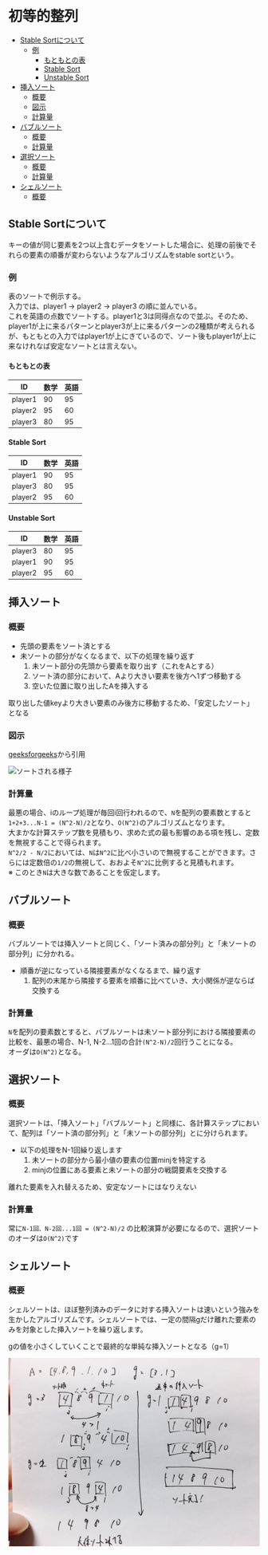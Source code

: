 # 初等的整列

<!-- TOC -->

- [Stable Sortについて](#stable-sortについて)
    - [例](#例)
        - [もともとの表](#もともとの表)
        - [Stable Sort](#stable-sort)
        - [Unstable Sort](#unstable-sort)
- [挿入ソート](#挿入ソート)
    - [概要](#概要)
    - [図示](#図示)
    - [計算量](#計算量)
- [バブルソート](#バブルソート)
    - [概要](#概要-1)
    - [計算量](#計算量-1)
- [選択ソート](#選択ソート)
    - [概要](#概要-2)
    - [計算量](#計算量-2)
- [シェルソート](#シェルソート)
    - [概要](#概要-3)

<!-- /TOC -->

<a id="markdown-stable-sortについて" name="stable-sortについて"></a>
## Stable Sortについて

キーの値が同じ要素を2つ以上含むデータをソートした場合に、処理の前後でそれらの要素の順番が変わらないようなアルゴリズムをstable sortという。

<a id="markdown-例" name="例"></a>
### 例

表のソートで例示する。  
入力では、player1 -> player2 -> player3 の順に並んでいる。  
これを英語の点数でソートする。player1と3は同得点なので並ぶ。そのため、player1が上に来るパターンとplayer3が上に来るパターンの2種類が考えられるが、もともとの入力ではplayer1が上にきているので、ソート後もplayer1が上に来なけれなば安定なソートとは言えない。

<a id="markdown-もともとの表" name="もともとの表"></a>
#### もともとの表

|ID|数学|英語|
|---|---|---|
|player1|90|95|
|player2|95|60|
|player3|80|95|

<a id="markdown-stable-sort" name="stable-sort"></a>
#### Stable Sort

|ID|数学|英語|
|---|---|---|
|player1|90|95|
|player3|80|95|
|player2|95|60|

<a id="markdown-unstable-sort" name="unstable-sort"></a>
#### Unstable Sort

|ID|数学|英語|
|---|---|---|
|player3|80|95|
|player1|90|95|
|player2|95|60|

<a id="markdown-挿入ソート" name="挿入ソート"></a>
## 挿入ソート

<a id="markdown-概要" name="概要"></a>
### 概要

- 先頭の要素をソート済とする
- 未ソートの部分がなくなるまで、以下の処理を繰り返す
  1. 未ソート部分の先頭から要素を取り出す（これをAとする）
  1. ソート済の部分において、Aより大きい要素を後方へ1ずつ移動する
  1. 空いた位置に取り出したAを挿入する
  
取り出した値keyより大きい要素のみ後方に移動するため、「安定したソート」となる

<a id="markdown-図示" name="図示"></a>
### 図示

[geeksforgeeks](https://www.geeksforgeeks.org/)から引用

![ソートされる様子](https://media.geeksforgeeks.org/wp-content/uploads/insertionsort.png)

<a id="markdown-計算量" name="計算量"></a>
### 計算量

最悪の場合、iのループ処理が毎回i回行われるので、`N`を配列の要素数とすると  
`1+2+3...N-1 = (N^2-N)/2`となり、`O(N^2)`のアルゴリズムとなります。  
大まかな計算ステップ数を見積もり、求めた式の最も影響のある項を残し、定数を無視することで得られます。  
`N^2/2 - N/2`においては、`N`は`N^2`に比べ小さいので無視することができます。さらには定数倍の`1/2`の無視して、おおよそ`N^2`に比例すると見積もれます。  
※ このとき`N`は大きな数であることを仮定します。

<a id="markdown-バブルソート" name="バブルソート"></a>
## バブルソート

<a id="markdown-概要-1" name="概要-1"></a>
### 概要

バブルソートでは挿入ソートと同じく、「ソート済みの部分列」と「未ソートの部分列」に分かれる。  

- 順番が逆になっている隣接要素がなくなるまで、繰り返す
  1. 配列の末尾から隣接する要素を順番に比べていき、大小関係が逆ならば交換する

<a id="markdown-計算量-1" name="計算量-1"></a>
### 計算量

`N`を配列の要素数とすると、バブルソートは未ソート部分列における隣接要素の比較を、最悪の場合、N-1, N-2...1回の合計`(N^2-N)/2`回行うことになる。  
オーダは`O(N^2)`となる。

<a id="markdown-選択ソート" name="選択ソート"></a>
## 選択ソート

<a id="markdown-概要-2" name="概要-2"></a>
### 概要

選択ソートは、「挿入ソート」「バブルソート」と同様に、各計算ステップにおいて、配列は「ソート済の部分列」と「未ソートの部分列」とに分けられます。

- 以下の処理をN-1回繰り返します
  1. 未ソートの部分から最小値の要素の位置minjを特定する
  1. minjの位置にある要素と未ソートの部分の戦闘要素を交換する

離れた要素を入れ替えるため、安定なソートにはなりえない

<a id="markdown-計算量-2" name="計算量-2"></a>
### 計算量

常に`N-1回、N-2回...1回 = (N^2-N)/2` の比較演算が必要になるので、選択ソートのオーダは`O(N^2)`です

<a id="markdown-シェルソート" name="シェルソート"></a>
## シェルソート

<a id="markdown-概要-3" name="概要-3"></a>
### 概要

シェルソートは、ほぼ整列済みのデータに対する挿入ソートは速いという強みを生かしたアルゴリズムです。シェルソートでは、一定の間隔gだけ離れた要素のみを対象とした挿入ソートを繰り返します。

gの値を小さくしていくことで最終的な単純な挿入ソートとなる（g=1）

![図示](image.jpg)
